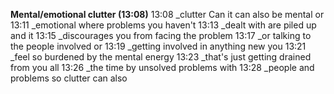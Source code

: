 **Mental/emotional clutter (13:08)**
 13:08 _clutter Can it can also be mental or
 13:11 _emotional where problems you haven't
 13:13 _dealt with are piled up and it
 13:15 _discourages you from facing the problem
 13:17 _or talking to the people involved or
 13:19 _getting involved in anything new you
 13:21 _feel so burdened by the mental energy
 13:23 _that's just getting drained from you all
 13:26 _the time by unsolved problems with
 13:28 _people and problems so clutter can also